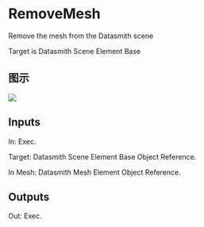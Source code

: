 # RemoveMesh

Remove the mesh from the Datasmith scene

Target is Datasmith Scene Element Base

## 图示

![]($-20221218-18403776.png)

## Inputs

In: Exec.

Target: Datasmith Scene Element Base Object Reference.

In Mesh: Datasmith Mesh Element Object Reference.  

## Outputs

Out: Exec.

